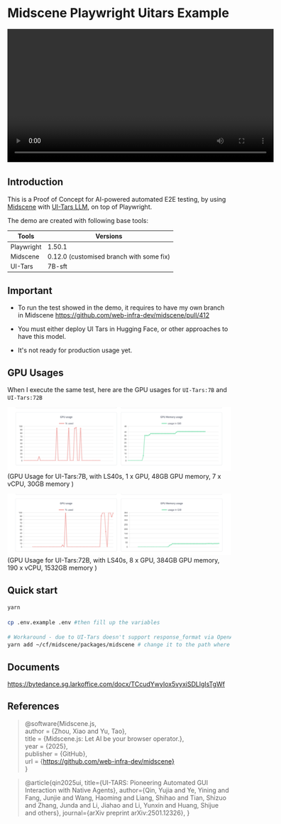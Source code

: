 # Midscene Playwright Uitars Example

<p align="center">
  <video width="600" controls>
  <source src="https://youtu.be/36EEQ922a5c?si=1lBv40MlOLfJXS8s" type="video/mp4">
  Your browser does not support the video tag.
</video>

</p>

## Introduction
This is a Proof of Concept for AI-powered automated E2E testing, by using [Midscene](https://github.com/web-infra-dev/midscene) with [UI-Tars LLM](https://github.com/bytedance/UI-TARS), on top of Playwright.

The demo are created with following base tools:

| Tools      | Versions                                 |
|------------|------------------------------------------|
| Playwright | 1.50.1                                   |
| Midscene   | 0.12.0 (customised branch with some fix) |
| UI-Tars    | 7B-sft                                   |


## Important
- To run the test showed in the demo, it requires to have my own branch in Midscene https://github.com/web-infra-dev/midscene/pull/412 

- You must either deploy UI Tars in Hugging Face, or other approaches to have this model. 

- It's not ready for production usage yet.

## GPU Usages 
When I execute the same test, here are the GPU usages for `UI-Tars:7B` and `UI-Tars:72B`

![UI-Tars:7B](./demo/ui-tars-7b-sft-gpu-usages.png)
(GPU Usage for UI-Tars:7B, with LS40s, 1 x GPU, 48GB GPU memory, 7 x vCPU, 30GB memory )

![UI-Tars:72B](./demo/ui-tars-72b-sft-gpu-usages.png)
(GPU Usage for UI-Tars:72B, with LS40s, 8 x GPU, 384GB GPU memory, 190 x vCPU, 1532GB memory )

## Quick start
```bash
yarn

cp .env.example .env #then fill up the variables

# Workaround - due to UI-Tars doesn't support response_format via OpenAI
yarn add ~/cf/midscene/packages/midscene # change it to the path where you clone the source code of midscene
```

## Documents

https://bytedance.sg.larkoffice.com/docx/TCcudYwyIox5vyxiSDLlgIsTgWf


## References

> @software{Midscene.js,  
>   author = {Zhou, Xiao and Yu, Tao},  
>   title = {Midscene.js: Let AI be your browser operator.},  
>   year = {2025},  
>   publisher = {GitHub},  
>   url = {https://github.com/web-infra-dev/midscene}  
> }


> @article{qin2025ui,
>   title={UI-TARS: Pioneering Automated GUI Interaction with Native Agents},
>   author={Qin, Yujia and Ye, Yining and Fang, Junjie and Wang, Haoming and Liang, Shihao and Tian, Shizuo and Zhang, Junda and Li, Jiahao and Li,  Yunxin and Huang, Shijue and others},
>   journal={arXiv preprint arXiv:2501.12326},
> }